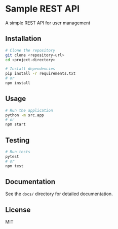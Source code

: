# Sample REST API

A simple REST API for user management

## Installation

```bash
# Clone the repository
git clone <repository-url>
cd <project-directory>

# Install dependencies
pip install -r requirements.txt
# or
npm install
```

## Usage

```bash
# Run the application
python -m src.app
# or
npm start
```

## Testing

```bash
# Run tests
pytest
# or
npm test
```

## Documentation

See the `docs/` directory for detailed documentation.

## License

MIT
